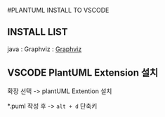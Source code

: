 #PLANTUML INSTALL TO VSCODE

## INSTALL LIST
java : 
Graphviz : [Graphviz](http://www.graphviz.org/download/ "graphviz")

## VSCODE PlantUML Extension 설치
확장 선택 -> plantUML Extention 설치 

*.puml 작성 후 -> `alt + d` 단축키  
